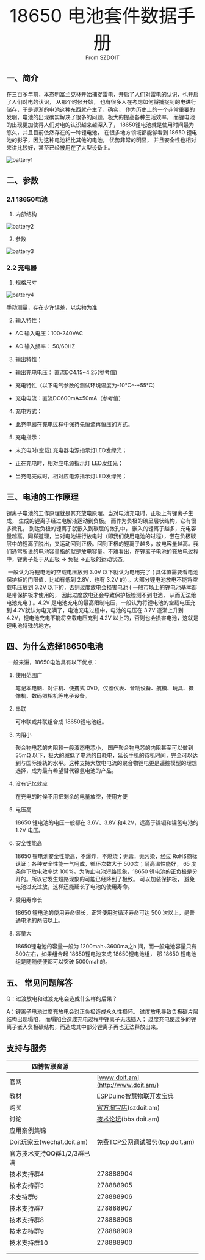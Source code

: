 <center><font size=10> 18650 电池套件数据手册</center></font>
<center> From SZDOIT</center>

## 一、简介

​	在三百多年前，本杰明富兰克林开始捕捉雷电，开启了人们对雷电的认识，也开启了人们对电的认识， 从那个时候开始， 也有很多人在考虑如何将捕捉到的电进行储存，于是逐渐的电池这种东西就产生了，确实， 作为历史上的一个非常重要的发明，电池的出现确实解决了很多的问题，极大的提高各种生活效率， 而锂电池的出现更加使得人们对电的认识越来越深入了， 18650锂电池就是使用时间最为悠久，并且目前依然存在的一种锂电池， 在很多地方领域都能够看到 18650 锂电池的影子，因为这种电池相比其他的电池， 优势非常的明显， 并且安全性也相对来讲比较好，甚至已经被用在了大型设备上。

![battery1](https://github.com/SmartArduino/zhdocs/raw/master/zhEngine/18650/battery1.png)

## 二、参数

### 2.1 18650电池

1. 内部结构

![battery2](https://github.com/SmartArduino/zhdocs/raw/master/zhEngine/18650/battery2.png)

2. 参数

![battery3](https://github.com/SmartArduino/zhdocs/raw/master/zhEngine/18650/battery3.png)

### 2.2 充电器

1. 规格尺寸

![battery4](https://github.com/SmartArduino/zhdocs/raw/master/zhEngine/18650/battery4.png)

手动测量，存在少许误差，以实物为准

2. 输入特性：

- AC 输入电压：100-240VAC

- AC 输入频率： 50/60HZ

3. 输出特性：

- 输出充电电压： 直流DC4.15~4.25(参考值)

- 充电特性（以下电气参数的测试环境温度为-10℃～+55℃）

- 充电电流：直流DC600mA±50mA（参考值）

4. 充电方式：

- 此充电器在充电过程中保持先恒流再恒压的方式。

5. 充电指示：

- 未充电时(空载),充电器电源指示灯LED发绿光；

- 正在充电时，相对应电源指示灯 LED发红光；

- 当充电完成时，相对应电源指示灯LED发绿光；

## 三、电池的工作原理

​		锂离子电池的工作原理就是其充放电原理。当对电池充电时，正极上有锂离子生成， 生成的锂离子经过电解液运动到负极。 而作为负极的碳呈层状结构，它有很多微孔， 到达负极的锂离子就嵌入到碳层的微孔中， 嵌入的锂离子越多，充电容量越高。同样道理，当对电池进行放电时（即我们使用电池的过程），嵌在负极碳层中的锂离子脱出，又运动回到正极。回到正极的锂离子越多，放电容量越高。我们通常所说的电池容量指的就是放电容量。不难看出，在锂离子电池的充放电过程中，锂离子处于从正极 → 负极 →正极的运动状态。

​		一般认为将锂电池的空载电压放到 3.0V 以下就认为电用完了 ( 具体值需要看电池保护板的门限值，比如有低到 2.8V，也有 3.2V 的) 。大部分锂电池放电不能将空载电压放到 3.2V 以下的，否则过度放电会损害电池 ( 一般市场上的锂电池基本都是带保护板才使用的， 因此过度放电还会导致保护板检测不到电池， 从而无法给电池充电 ) 。4.2V 是电池充电的最高限制电压，一般认为将锂电池的空载电压充到 4.2V就认为电充满了，电池充电过程中，电池的电压在 3.7V 逐渐上升到 4.2V，锂电池充电不能将空载电压充到 4.2V 以上的，否则也会损害电池，这就是锂电池特殊的地方。

## 四、为什么选择18650电池

​	一般来讲，18650电池具有以下优点：

1. 使用范围广

   笔记本电脑、对讲机、便携式 DVD，仪器仪表、音响设备、航模、玩具、摄像机、数码照相机等电子设备。

2. 串联

   可串联或并联组合成 18650锂电池组。

3. 内阻小

   聚合物电芯的内阻较一般液态电芯小， 国产聚合物电芯的内阻甚至可以做到35mΩ 以下，极大的减低了电池的自耗电，延长手机的待机时间，完全可以达到与国际接轨的水平。这种支持大放电电流的聚合物锂电更是遥控模型的理想选择，成为最有希望替代镍氢电池的产品。

4. 没有记忆效应

   在充电的时候不用把剩余的电量放空，使用方便

5. 电压高

   18650 锂电池的电压一般都在 3.6V、3.8V 和4.2V，远高于镍镉和镍氢电池的 1.2V 电压。

6. 安全性能高

   18650 锂电池安全性能高，不爆炸，不燃烧；无毒，无污染，经过 RoHS商标认证；各种安全性能一气呵成，循环次数大于 500次；耐高温性能好， 65 度条件下放电效率达 100%。为防止电池短路现象，18650 锂电池的正负极是分开的。所以它发生短路现象的可能已经降到了极致。 可以加装保护板， 避免电池过充过放，这样还能延长了电池的使用寿命。

7. 受用寿命长

   18650 锂电池的使用寿命很长，正常使用时循环寿命可达 500 次以上，是普通电池的两倍以上。

8. 容量大

   18650锂电池的容量一般为 1200mah~3600ma之h 间，而一般电池容量只有 800左右，如果组合起 18650锂电池来成 18650锂电池组， 那 18650 锂电池组是随随便便都可以突破 5000mah的。

## 五、 常见问题解答

Q：过渡放电和过渡充电会造成什么样的后果？

A：锂离子电池过度充放电会对正负极造成永久性损坏。 过度放电导致负极碳片层结构出现塌陷， 而塌陷会造成充电过程中锂离子无法插入； 过度充电使过多的锂离子嵌入负极碳结构，而造成其中部分锂离子再也无法释放出来。



## 支持与服务

| 四博智联资源                                        |                                                              |
| --------------------------------------------------- | ------------------------------------------------------------ |
| 官网                                                | [www.doit.am](http://www.doit.am/)                           |
| 教材                                                | [ESPDuino智慧物联开发宝典](https://item.taobao.com/item.htm?spm=a1z10.3-c.w4002-7420449993.9.Bgp1Ll&id=520583000610) |
| 购买                                                | [官方淘宝店](https://szdoit.taobao.com/)(szdoit.am)          |
| 讨论                                                | [技术论坛](http://bbs.doit.am/forum.php)(bbs.doit.am)        |
| 应用案例集锦                                        |                                                              |
| [Doit玩家云](http://wechat.doit.am)(wechat.doit.am) | [免费TCP公网调试服务](http://tcp.doit.am)(tcp.doit.am)       |
| 官方技术支持QQ群1/2/3群已满                         |                                                              |
| 技术支持群4                                         | 278888904                                                    |
| 技术支持群5                                         | 278888905                                                    |
| 术支持群6                                           | 278888906                                                    |
| 技术支持群7                                         | 278888907                                                    |
| 技术支持群8                                         | 278888908                                                    |
| 技术支持群9                                         | 278888909                                                    |
| 技术支持群10                                        | 278888900                                                    |
|                                                     |                                                              |
|                                                     |                                                              |